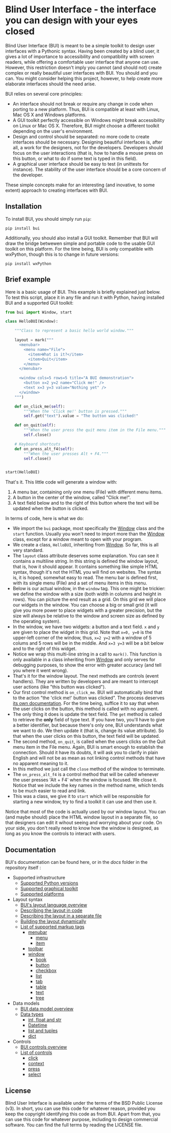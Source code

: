 # Blind User Interface - the interface you can design with your eyes closed

Blind User Interface (BUI) is meant to be a simple toolkit to design user interfaces with a Pythonic syntax.  Having been created by a blind user, it gives a lot of importance to accessibility and compatibility with screen readers, while offering a comfortable user interface that anyone can use.  However, this restriction doesn't imply you cannot (and should not) create complex or really beautiful user interfaces with BUI.  You should and you can.  You might consider helping this project, however, to help create more elaborate interfaces should the need arise.

BUI relies on several core principles:

- An interface should not break or require any change in code when porting to a new platform.  Thus, BUI is compatible at least with Linux, Mac OS X and Windows platforms.
- A GUI toolkit perfectly accessible on Windows might break accessibility on Linux or Mac OS X.  Therefore, BUI might choose a different toolkit depending on the user's environment.
- Design and control should be separated: no more code to create interfaces should be necessary.  Designing beautiful interfaces is, after all, a work for the designers, not for the developers.  Developers should focus on the user interactions (that is, how to handle a mouse press on this button, or what to do if some text is typed in this field).
- A graphical user interface should be easy to test (in unittests for instance).  The stability of the user interface should be a core concern of the developer.

These simple concepts make for an interesting (and inovative, to some extent) approach to creating interfaces with BUI.

## Installation

To install BUI, you should simply run `pip`:

    pip install bui

Additionally, you should also install a GUI toolkit.  Remember that BUI will draw the bridge betwewen simple and portable code to the usable GUI toolkit on this platform.  For the time being, BUI is only compatible with wxPython, though this is to change in future versions:

    pip install wxPython

## Brief example

Here is a basic usage of BUI.  This example is briefly explained just below.  To test this script, place it in any file and run it with Python, having installed BUI and a supported GUI toolkit:

```python
from bui import Window, start

class HelloBUI(Window):

    """Class to represent a basic hello world window."""

    layout = mark("""
      <menubar>
        <menu name="File">
          <item>What is it?</item>
          <item>Quit</item>
        </menu>
      </menubar>

      <window cols=5 rows=5 title="A BUI demonstration">
        <button x=2 y=2 name="Click me!" />
        <text x=3 y=3 value="Nothing yet" />
      </window>
    """)

    def on_click_me(self):
        """When the 'Click me!' button is pressed."""
        self.get("text").value = "The button was clicked!"

    def on_quit(self):
        """When the user press the quit menu item in the File menu."""
        self.close()

    # Keyboard shortcuts
    def on_press_alt_f4(self):
        """When the user presses Alt + F4."""
        self.close()


start(HelloBUI)
```

That's it.  This little code will generate a window with:

1. A menu bar, containing only one menu (File) with different menu items.
2. A button in the center of the window, called "Click me!".
3. A text field below and to the right of this button where the text will be updated when the button is clicked.

In terms of code, here is what we do:

- We import the `bui` package, most specifically the [Window](./class/Window.md) class and the `start` function.  Usually you won't need to import more than the [Window](./class/Window.md) class, except for a window meant to open with your program.
- We create a class, `HelloBUI`, inheriting from [Window](./class/Window.md).  So far, this is all very standard.
- The `layout` class attribute deserves some explanation.  You can see it contains a multiline string.  In this string is defined the window layout, that is, how it should appear.  It contains something like simple HTML syntax, though it's not the HTML you will find on websites.  The syntax is, it is hoped, somewhat easy to read.  The menu bar is defined first, with its single menu (File) and a set of menu items in this menu.
- Below is our actual window, in the `window` tag.  This one might be trickier: we define the window with a size (both width in columns and height in rows).  You can picture the end result as a grid.  On this grid we will place our widgets in the window.  You can choose a big or small grid (it will give you more power to place widgets with a greater precision, but the size will always be relative to the window and screen size as defined by the operating system).
- In the window, we have two widgets: a button and a text field.  `x` and `y` are given to place the widget in this grid.  Note that `x=0, y=0` is the upper-left corner of the window, thus, `x=2 y=2` with a window of 5 colums and 5 rows will be in the middle.  And `x=3 y=3` will be a bit below and to the right of this widget.
- Notice we wrap this multi-line string in a call to `mark()`. This function is only available in a class inheriting from [Window](./class/Window.md) and only serves for debugging purposes, to show the error with greater accuracy (and tell you where it went wrong).
- That's it for the window layout.  The next methods are controls (event handlers).  They are written by developers and are meant to intercept user actions (like "this button was clicked").
- Our first control method is `on_click_me`.  BUI will automatically bind that to the action "the 'click me!' button was clicked".  The process deserves [its own documentation](./control/overview.md).  For the time being, suffice it to say that when the user clicks on the button, this method is called with no argument.
- The only thing it does is update the text field.  The `get` method is called to retrieve the **only** field of type text.  If you have two, you'll have to give a better identifier, but because there's only one, BUI understands what we want to do.  We then update it (that is, change its value attribute).  So that when the user clicks on this button, the text field will be updated.
- The second method, `on_quit`, is called when the users clicks on the Quit menu item in the File menu.  Again, BUI is smart enough to establish the connection.  Should it have its doubts, it will ask you to clarify in plain English and will not be as mean as not linking control methods that have no apparent meaning to it.
- In this method we just call the `close` method of the window to terminate.
- The `on_press_alt_f4` is a control method that will be called whenever the user presses 'Alt + F4' when the window is focused.  We close it.  Notice that we include the key names in the method name, which tends to be much easier to read and link.
- This was a class, we give it to `start` which will be responsible for starting a new window, try to find a toolkit it can use and then use it.

Notice that most of the code is actually used by our window layout.  You can (and maybe should) place the HTML window layout in a separate file, so that designers can edit it wihout seeing and worrying about your code.  On your side, you don't really need to know how the window is designed, as long as you know the controls to interact with users.

## Documentation

BUI's documentation can be found here, or in the *docs* folder in the repository itself :

- Supported infrastructure
  - [Supported Python versions](support/python.md)
  - [Supported graphical toolkit](support/gui.md)
  - [Supported platforms](support/platform.md)
- Layout syntax
  - [BUI's layout language overview](layout/overview.md)
  - [Describing the layout in code](layout/code.md)
  - [Describing the layout in a separate file](layout/file.md)
  - [Building the layout dynamically](layout/dynamic.md)
  - [List of supported markup tags](layout/tag/index.md)
    - [menubar](layout/tag/menubar.md)
      - [menu](layout/tag/menu.md)
      - [item](layout/taag/item.md)
    - [toolbar](layout/tag/toolbar.md)
    - [window](layout/tag/window.md)
      - [book](layout/tag/book.md)
      - [button](layout/tag/button.md)
      - [checkbox](layout/tag/checkbox.md)
      - [list](layout/tag/list.md)
      - [tab](layout/tag/tab.md)
      - [table](layout/tag/table.md)
      - [text](layout/tag/text.md)
      - [tree](layout/tag/tree.md)
- Data models
  - [BUI data model overview](data/overview.md)
  - [Data types](data/types.md)
    - [int, float and str](data/int-float-str.md)
    - [Datetime](data/datetime.md)
    - [list and tuples](data/list-tuples.md)
    - [dict](data/dict.md)
- Controls
  - [BUI controls overview](control/overview.md)
  - [List of controls](control/list.md)
    - [click](control/click.md)
    - [context](control/context.md)
    - [press](control/press.md)
    - [select](control/select.md)

## License

Blind User Interface is available under the terms of the BSD Public License (v3).  In short, you can use this code for whatever reason, provided you keep the copyright identifying this code as from BUI.  Apart from that, you can use this code for whatever purpose, including to design commercial software.  You can find the full terms by reading the LICENSE file.
